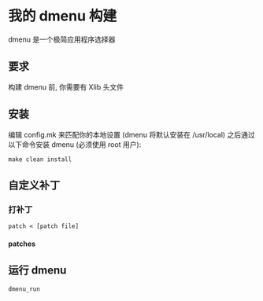 # 我的 dmenu 构建

dmenu 是一个极简应用程序选择器

## 要求

构建 dmenu 前, 你需要有 Xlib 头文件

## 安装

编辑 config.mk 来匹配你的本地设置 (dmenu 将默认安装在 /usr/local)
之后通过以下命令安装 dmenu (必须使用 root 用户):

```shell
make clean install
```

## 自定义补丁

### 打补丁

```shell
patch < [patch file]
```

#### patches


## 运行 dmenu

```shell
dmenu_run
```
